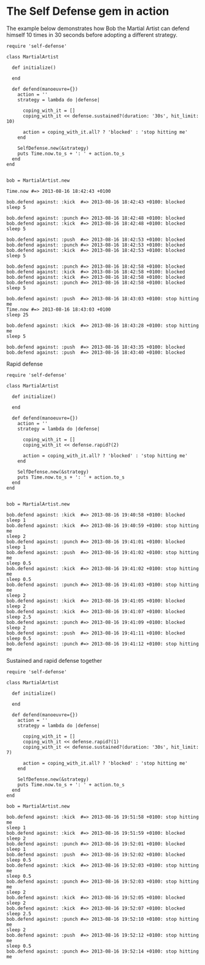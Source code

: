 # The Self Defense gem in action

The example below demonstrates how Bob the Martial Artist can defend himself 10 times in 30 seconds before adopting a different strategy.

    require 'self-defense'

    class MartialArtist
      
      def initialize()

      end

      def defend(manoeuvre={})
        action = ''
        strategy = lambda do |defense|

          coping_with_it = []
          coping_with_it << defense.sustained?(duration: '30s', hit_limit: 10)

          action = coping_with_it.all? ? 'blocked' : 'stop hitting me'
        end

        SelfDefense.new(&strategy) 
        puts Time.now.to_s + ': ' + action.to_s
      end
    end


    bob = MartialArtist.new

    Time.now #=> 2013-08-16 18:42:43 +0100

    bob.defend against: :kick  #=> 2013-08-16 18:42:43 +0100: blocked
    sleep 5

    bob.defend against: :punch #=> 2013-08-16 18:42:48 +0100: blocked
    bob.defend against: :kick  #=> 2013-08-16 18:42:48 +0100: blocked
    sleep 5

    bob.defend against: :push  #=> 2013-08-16 18:42:53 +0100: blocked
    bob.defend against: :punch #=> 2013-08-16 18:42:53 +0100: blocked
    bob.defend against: :kick  #=> 2013-08-16 18:42:53 +0100: blocked
    sleep 5

    bob.defend against: :punch #=> 2013-08-16 18:42:58 +0100: blocked
    bob.defend against: :kick  #=> 2013-08-16 18:42:58 +0100: blocked
    bob.defend against: :kick  #=> 2013-08-16 18:42:58 +0100: blocked
    bob.defend against: :punch #=> 2013-08-16 18:42:58 +0100: blocked
    sleep 5

    bob.defend against: :push  #=> 2013-08-16 18:43:03 +0100: stop hitting me
    Time.now #=> 2013-08-16 18:43:03 +0100
    sleep 25

    bob.defend against: :kick  #=> 2013-08-16 18:43:28 +0100: stop hitting me
    sleep 5

    bob.defend against: :push  #=> 2013-08-16 18:43:35 +0100: blocked
    bob.defend against: :push  #=> 2013-08-16 18:43:40 +0100: blocked

Rapid defense

    require 'self-defense'

    class MartialArtist
      
      def initialize()

      end

      def defend(manoeuvre={})
        action = ''
        strategy = lambda do |defense|

          coping_with_it = []
          coping_with_it << defense.rapid?(2)

          action = coping_with_it.all? ? 'blocked' : 'stop hitting me'
        end

        SelfDefense.new(&strategy) 
        puts Time.now.to_s + ': ' + action.to_s
      end
    end


    bob = MartialArtist.new

    bob.defend against: :kick  #=> 2013-08-16 19:40:58 +0100: blocked
    sleep 1
    bob.defend against: :kick  #=> 2013-08-16 19:40:59 +0100: stop hitting me
    sleep 2
    bob.defend against: :punch #=> 2013-08-16 19:41:01 +0100: blocked
    sleep 1
    bob.defend against: :push  #=> 2013-08-16 19:41:02 +0100: stop hitting me
    sleep 0.5
    bob.defend against: :kick  #=> 2013-08-16 19:41:02 +0100: stop hitting me
    sleep 0.5
    bob.defend against: :punch #=> 2013-08-16 19:41:03 +0100: stop hitting me
    sleep 2
    bob.defend against: :kick  #=> 2013-08-16 19:41:05 +0100: blocked
    sleep 2
    bob.defend against: :kick  #=> 2013-08-16 19:41:07 +0100: blocked
    sleep 2.5
    bob.defend against: :punch #=> 2013-08-16 19:41:09 +0100: blocked
    sleep 2
    bob.defend against: :push  #=> 2013-08-16 19:41:11 +0100: blocked
    sleep 0.5
    bob.defend against: :punch #=> 2013-08-16 19:41:12 +0100: stop hitting me

Sustained and rapid defense together

    require 'self-defense'

    class MartialArtist
      
      def initialize()

      end

      def defend(manoeuvre={})
        action = ''
        strategy = lambda do |defense|

          coping_with_it = []
          coping_with_it << defense.rapid?(1)
          coping_with_it << defense.sustained?(duration: '30s', hit_limit: 7)

          action = coping_with_it.all? ? 'blocked' : 'stop hitting me'
        end

        SelfDefense.new(&strategy) 
        puts Time.now.to_s + ': ' + action.to_s
      end
    end

    bob = MartialArtist.new

    bob.defend against: :kick  #=> 2013-08-16 19:51:58 +0100: stop hitting me
    sleep 1
    bob.defend against: :kick  #=> 2013-08-16 19:51:59 +0100: blocked
    sleep 2
    bob.defend against: :punch #=> 2013-08-16 19:52:01 +0100: blocked
    sleep 1
    bob.defend against: :push  #=> 2013-08-16 19:52:02 +0100: blocked
    sleep 0.5
    bob.defend against: :kick  #=> 2013-08-16 19:52:03 +0100: stop hitting me
    sleep 0.5
    bob.defend against: :punch #=> 2013-08-16 19:52:03 +0100: stop hitting me
    sleep 2
    bob.defend against: :kick  #=> 2013-08-16 19:52:05 +0100: blocked
    sleep 2
    bob.defend against: :kick  #=> 2013-08-16 19:52:07 +0100: blocked
    sleep 2.5
    bob.defend against: :punch #=> 2013-08-16 19:52:10 +0100: stop hitting me
    sleep 2
    bob.defend against: :push  #=> 2013-08-16 19:52:12 +0100: stop hitting me
    sleep 0.5
    bob.defend against: :punch #=> 2013-08-16 19:52:14 +0100: stop hitting me

